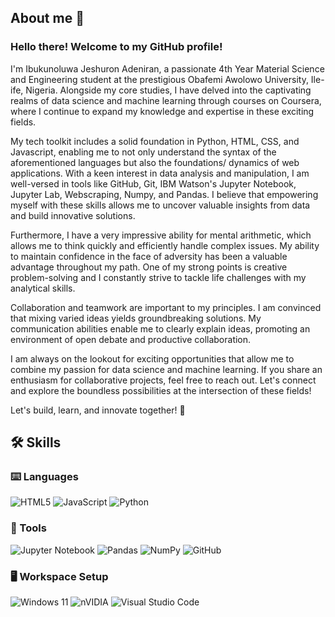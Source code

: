 ## About me 📝
### Hello there! Welcome to my GitHub profile!

I'm Ibukunoluwa Jeshuron Adeniran, a passionate 4th Year Material Science and Engineering student at the prestigious Obafemi Awolowo University, Ile-ife, Nigeria. Alongside my core studies, I have delved into the captivating realms of data science and machine learning through courses on Coursera, where I continue to expand my knowledge and expertise in these exciting fields.

My tech toolkit includes a solid foundation in Python, HTML, CSS, and Javascript, enabling me to not only understand the syntax of the aforementioned languages but also the foundations/ dynamics of web applications. With a keen interest in data analysis and manipulation, I am well-versed in tools like GitHub, Git, IBM Watson's Jupyter Notebook, Jupyter Lab, Webscraping, Numpy, and Pandas. I believe that empowering myself with these skills allows me to uncover valuable insights from data and build innovative solutions.

Furthermore, I have a very impressive ability for mental arithmetic, which allows me to think quickly and efficiently handle complex issues. My ability to maintain confidence in the face of adversity has been a valuable advantage throughout my path. One of my strong points is creative problem-solving and I constantly strive to tackle life challenges with my analytical skills.

Collaboration and teamwork are important to my principles. I am convinced that mixing varied ideas yields groundbreaking solutions. My communication abilities enable me to clearly explain ideas, promoting an environment of open debate and productive collaboration.

I am always on the lookout for exciting opportunities that allow me to combine my passion for data science and machine learning. If you share an enthusiasm for collaborative projects, feel free to reach out. Let's connect and explore the boundless possibilities at the intersection of these fields!

Let's build, learn, and innovate together! 🚀

## 🛠️ Skills

### ⌨️ Languages
![HTML5](https://img.shields.io/badge/html5-%23E34F26.svg?style=for-the-badge&logo=html5&logoColor=white)
![JavaScript](https://img.shields.io/badge/javascript-%23323330.svg?style=for-the-badge&logo=javascript&logoColor=%23F7DF1E)
![Python](https://img.shields.io/badge/python-3670A0?style=for-the-badge&logo=python&logoColor=ffdd54)

### 🔧 Tools
![Jupyter Notebook](https://img.shields.io/badge/jupyter-%23FA0F00.svg?style=for-the-badge&logo=jupyter&logoColor=white)
![Pandas](https://img.shields.io/badge/pandas-%23150458.svg?style=for-the-badge&logo=pandas&logoColor=white)
![NumPy](https://img.shields.io/badge/numpy-%23013243.svg?style=for-the-badge&logo=numpy&logoColor=white)
![GitHub](https://img.shields.io/badge/github-%23121011.svg?style=for-the-badge&logo=github&logoColor=white)

### 🖥️ Workspace Setup
![Windows 11](https://img.shields.io/badge/Windows%2011-%230079d5.svg?style=for-the-badge&logo=Windows%2011&logoColor=white)
![nVIDIA](https://img.shields.io/badge/nVIDIA-%2376B900.svg?style=for-the-badge&logo=nVIDIA&logoColor=white)
![Visual Studio Code](https://img.shields.io/badge/Visual%20Studio%20Code-0078d7.svg?style=for-the-badge&logo=visual-studio-code&logoColor=white)
